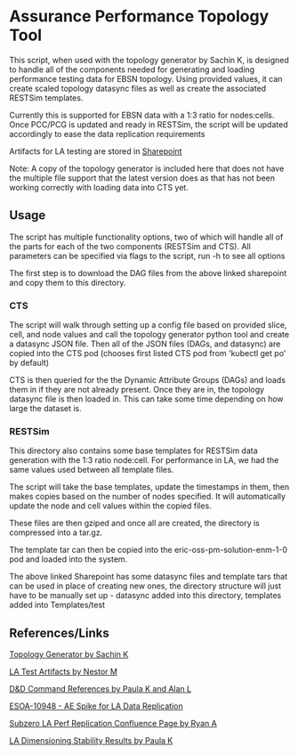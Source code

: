# Assurance Performance Topology Tool

This script, when used with the topology generator by Sachin K, is designed to handle all of the components needed for generating and loading performance testing data for EBSN topology. Using provided values, it can create scaled topology datasync files as well as create the associated RESTSim templates.

Currently this is supported for EBSN data with a 1:3 ratio for nodes:cells. Once PCC/PCG is updated and ready in RESTSim, the script will be updated accordingly to ease the data replication requirements

Artifacts for LA testing are stored in [Sharepoint](https://ericsson.sharepoint.com/sites/EOOM/Shared%20Documents/Forms/AllItems.aspx?csf=1&web=1&e=747ojw&ovuser=92e84ceb%2Dfbfd%2D47ab%2Dbe52%2D080c6b87953f%2Cryan%2Ea%2Eayotte%40ericsson%2Ecom&OR=Teams%2DHL&CT=1710532062529&clickparams=eyJBcHBOYW1lIjoiVGVhbXMtRGVza3RvcCIsIkFwcFZlcnNpb24iOiI1MC8yNDAyMDIwNTUxNiIsIkhhc0ZlZGVyYXRlZFVzZXIiOmZhbHNlfQ%3D%3D&cid=3505c183%2D8487%2D4742%2Dbafb%2D113f4e98a8e8&FolderCTID=0x012000AF5F949A3B4D444998F2276E4957DC71&id=%2Fsites%2FEOOM%2FShared%20Documents%2FGeneral%2FESOA%20Product%20Engineering%2FESOA%202%2E0%20Dimensioning%2FAssurance&viewid=9c0ece30%2D8e9a%2D44ab%2D8e38%2D2e92e37f313c)

Note: A copy of the topology generator is included here that does not have the multiple file support that the latest version does as that has not been working correctly with loading data into CTS yet.

## Usage
The script has multiple functionality options, two of which will handle all of the parts for each of the two components (RESTSim and CTS). All parameters can be specified via flags to the script, run -h to see all options

The first step is to download the DAG files from the above linked sharepoint and copy them to this directory.

### CTS
The script will walk through setting up a config file based on provided slice, cell, and node values and call the topology generator python tool and create a datasync JSON file. Then all of the JSON files (DAGs, and datasync) are copied into the CTS pod (chooses first listed CTS pod from 'kubectl get po' by default)

CTS is then queried for the the Dynamic Attribute Groups (DAGs) and loads them in if they are not already present. Once they are in, the topology datasync file is then loaded in. This can take some time depending on how large the dataset is.

### RESTSim
This directory also contains some base templates for RESTSim data generation with the 1:3 ratio node:cell. For performance in LA, we had the same values used between all template files.

The script will take the base templates, update the timestamps in them, then makes copies based on the number of nodes specified. It will automatically update the node and cell values within the copied files.

These files are then gziped and once all are created, the directory is compressed into a tar.gz.

The template tar can then be copied into the eric-oss-pm-solution-enm-1-0 pod and loaded into the system.

The above linked Sharepoint has some datasync files and template tars that can be used in place of creating new ones, the directory structure will just have to be manually set up - datasync added into this directory, templates added into Templates/test

## References/Links
[Topology Generator by Sachin K](https://eteamspace.internal.ericsson.com/display/SABSS/%5BTopology%5D+Topology+Building+Tool)

[LA Test Artifacts by Nestor M](https://eteamspace.internal.ericsson.com/display/SABSS/ESOA+2.0+LA+-+Test+Artifacts)

[D&D Command References by Paula K and Alan L](https://eteamspace.internal.ericsson.com/pages/viewpage.action?pageId=1837863239)

[ESOA-10948 - AE Spike for LA Data Replication](https://eteamproject.internal.ericsson.com/browse/ESOA-10948)

[Subzero LA Perf Replication Confluence Page by Ryan A](https://eteamspace.internal.ericsson.com/display/SABSS/SA+-+%5BESOA-10948%5D+Perf+LA+Topology+Data+Replication)

[LA Dimensioning Stability Results by Paula K](https://eteamspace.internal.ericsson.com/pages/viewpage.action?pageId=2183665616)